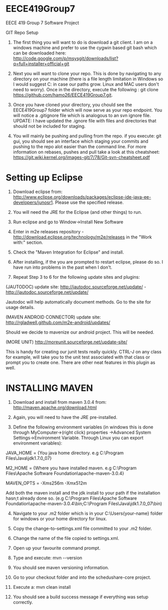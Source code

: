 EECE419Group7
=============

EECE 419 Group 7 Software Project

GIT Repo Setup

1) The first thing you will want to do is download a git client. I am on a windows machine and prefer to use
the cygwin based git bash which can be downloaded here: http://code.google.com/p/msysgit/downloads/list?q=full+installer+official+git

2) Next you will want to clone your repo. This is done by navigating to any directory on your machine (there is a file length
limitation in Windows so I would suggest C: in case our paths grow. Linux and MAC users don't need to worry). Once in 
the directory, execute the following : git clone https://github.com/hamo26/EECE419Group7.git. 

3) Once you have cloned your directory, you chould see the EECE419Group7 folder which will now serve as your repo endpoint.
You will notice a .gitignore file which is analogous to an svn ignore file.
UPDATE: I have updated the .ignore file with files and directories that should not be included for staging.

4) You will mainly be pushing and pulling from the repo. if you execute: git gui, you should see an interface which 
staging your commits and pushing to the repo alot easier than the command line. For more information on rebases, pushes and pull
take a look at this cheatsheet: https://git.wiki.kernel.org/images-git/7/78/Git-svn-cheatsheet.pdf


Setting up Eclipse
==================

1) Download eclipse from: http://www.eclipse.org/downloads/packages/eclipse-ide-java-ee-developers/junosr1. 
Please use the specified release.

2) You will need the JRE for the Eclipse (and other things) to run.

3) Run eclipse and go to Window->Install New Software

4) Enter in m2e releases repository - http://download.eclipse.org/technology/m2e/releases in the "Work with:" section.

5) Check the "Maven Integration for Eclipse" and install.

6) After installing, if the you are prompted to restart eclipse, please do so. I have run into problems in the past when I don't.

7) Repeat Step 3 to 6 for the following update sites and plugins:

(JAUTODOC) update site: http://jautodoc.sourceforge.net/update/ - http://jautodoc.sourceforge.net/update/ 

Jautodoc will help automatically document methods. Go to the site for usage details.

(MAVEN ANDROID CONNECTOR) update site: http://rgladwell.github.com/m2e-android/updates/

Should we decide to mavenize our android project. This will be needed.

(MORE UNIT) http://moreunit.sourceforge.net/update-site/

This is handy for creating our junit tests really quickly. CTRL-J on any class for example, will take you to the unit test
 associated with that class or prompt you to create one. There are other neat features in this plugin as well.
 
INSTALLING MAVEN
================


1) Download and install from maven 3.0.4 from: http://maven.apache.org/download.html

2) Again, you will need to have the JRE pre-installed.

3) Define the following environment variables (in windows this is done through MyComputer->(right click) properties
->Advanced System Settings->Environment Variable. Through Linux you can export environment variables):

JAVA_HOME = {You java home directory. e.g C:\Program Files\Java\jdk1.7.0_07}

M2_HOME =  {Where you have installed maven. e.g C:\Program Files\Apache Software Foundation\apache-maven-3.0.4}

MAVEN_OPTS = -Xms256m -Xmx512m

Add both the maven install and the jdk install to your path if the installation hasn;t already done so.
(e.g C:\Program Files\Apache Software Foundation\apache-maven-3.0.4\bin;C:\Program Files\Java\jdk1.7.0_07\bin)

4) Navigate to your .m2 folder which is in your C:\Users\{your-name} folder for windows or your home directory for linux.

5) Copy the change-to-settings.xml file committed to your .m2 folder. 

6) Change the name of the file copied to settings.xml.

7) Open up your favourite command prompt. 

8) Type and execute:  mvn --version

9) You should see maven versioning information.

10) Go to your checkout folder and into the schedushare-core project.

11) Execute a: mvn clean install 

12) You should see a build success message if everything was setup correctly.



